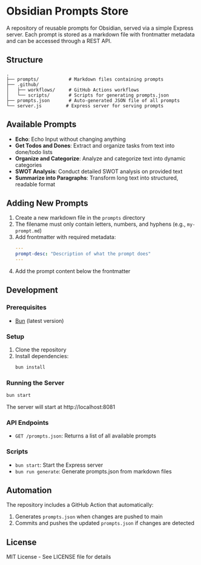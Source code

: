 # Obsidian Prompts Store

A repository of reusable prompts for Obsidian, served via a simple Express server. Each prompt is stored as a markdown file with frontmatter metadata and can be accessed through a REST API.

## Structure

```
.
├── prompts/           # Markdown files containing prompts
├── .github/
│   ├── workflows/     # GitHub Actions workflows
│   └── scripts/       # Scripts for generating prompts.json
├── prompts.json       # Auto-generated JSON file of all prompts
└── server.js         # Express server for serving prompts
```

## Available Prompts

- **Echo**: Echo Input without changing anything
- **Get Todos and Dones**: Extract and organize tasks from text into done/todo lists
- **Organize and Categorize**: Analyze and categorize text into dynamic categories
- **SWOT Analysis**: Conduct detailed SWOT analysis on provided text
- **Summarize into Paragraphs**: Transform long text into structured, readable format

## Adding New Prompts

1. Create a new markdown file in the `prompts` directory
2. The filename must only contain letters, numbers, and hyphens (e.g., `my-prompt.md`)
3. Add frontmatter with required metadata:
   ```yaml
   ---
   prompt-desc: "Description of what the prompt does"
   ---
   ```
4. Add the prompt content below the frontmatter

## Development

### Prerequisites
- [Bun](https://bun.sh) (latest version)

### Setup
1. Clone the repository
2. Install dependencies:
   ```bash
   bun install
   ```

### Running the Server
```bash
bun start
```
The server will start at http://localhost:8081

### API Endpoints
- `GET /prompts.json`: Returns a list of all available prompts

### Scripts
- `bun start`: Start the Express server
- `bun run generate`: Generate prompts.json from markdown files

## Automation

The repository includes a GitHub Action that automatically:
1. Generates `prompts.json` when changes are pushed to main
2. Commits and pushes the updated `prompts.json` if changes are detected

## License

MIT License - See LICENSE file for details 
